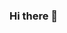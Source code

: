 ### Hi there 👋

<!--
**sechafer/sechafer** is a ✨ _special_ ✨ repository because its `README.md` (this file) appears on your GitHub profile.

# 👋 Hola, soy [Sechafer](https://github.com/sechafer)

![GitHub followers](https://img.shields.io/github/followers/sechafer?style=social)
![GitHub stars](https://img.shields.io/github/stars/sechafer?style=social)

![Snake animation](https://github.com/sechafer/sechafer/blob/output/github-contribution-grid-snake.svg)

## 📫 Conéctate conmigo:
- LinkedIn: [Tu Perfil](https://www.linkedin.com/in/tu-perfil)
- Twitter: [@tuusuario](https://twitter.com/tuusuario)
- Blog: [tu-blog.com](https://tu-blog.com)

## 🛠️ Lenguajes y Herramientas:
![Python](https://img.shields.io/badge/-Python-3776AB?style=flat&logo=python&logoColor=white)
![JavaScript](https://img.shields.io/badge/-JavaScript-F7DF1E?style=flat&logo=javascript&logoColor=black)
![HTML5](https://img.shields.io/badge/-HTML5-E34F26?style=flat&logo=html5&logoColor=white)
![CSS3](https://img.shields.io/badge/-CSS3-1572B6?style=flat&logo=css3&logoColor=white)
![Git](https://img.shields.io/badge/-Git-F05032?style=flat&logo=git&logoColor=white)
![VS Code](https://img.shields.io/badge/-VS%20Code-007ACC?style=flat&logo=visual-studio-code&logoColor=white)

## 🌱 Actualmente estoy aprendiendo:
- React
- Node.js
- Docker

## 
## 📈 Estadísticas de GitHub:
![Estadísticas de GitHub de Sechafer](https://github-readme-stats.vercel.app/api?username=sechafer&show_icons=true&theme=radical)

## 🏆 Logros:
![GitHub Trophies](https://github-profile-trophy.vercel.app/?username=sechafer&theme=juicyfresh)


## 💬 Contáctame:
Si tienes alguna pregunta o deseas colaborar en algún proyecto, no dudes en enviarme un mensaje.

---

*Este README fue generado con amor y dedicación para mostrar mis habilidades y proyectos. ¡Gracias por visitar mi perfil!*
-->
